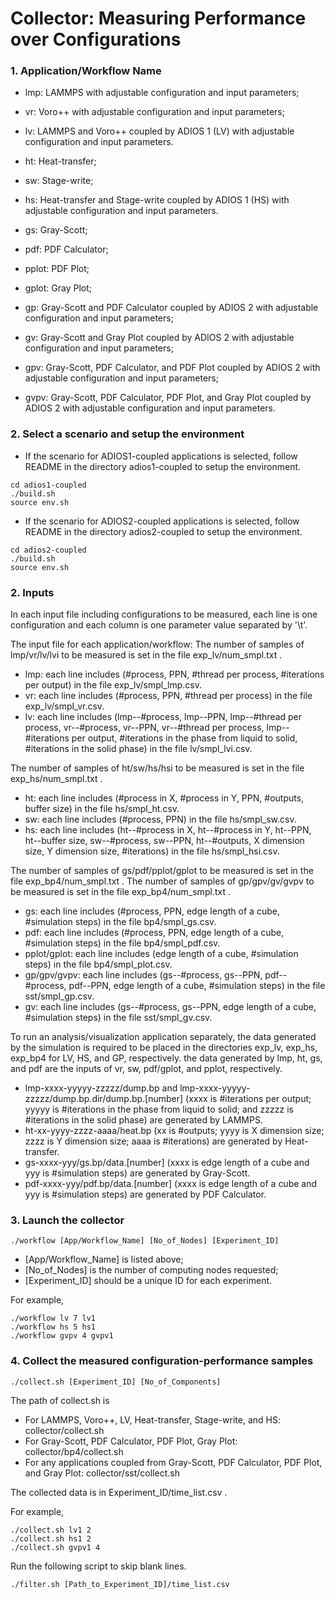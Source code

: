 # Collector: Measuring Performance over Configurations

### 1. Application/Workflow Name
- lmp: LAMMPS with adjustable configuration and input parameters;
- vr: Voro++ with adjustable configuration and input parameters;
- lv: LAMMPS and Voro++ coupled by ADIOS 1 (LV) with adjustable configuration and input parameters.

- ht: Heat-transfer;
- sw: Stage-write;
- hs: Heat-transfer and Stage-write coupled by ADIOS 1 (HS) with adjustable configuration and input parameters.

- gs: Gray-Scott;
- pdf: PDF Calculator;
- pplot: PDF Plot;
- gplot: Gray Plot;
- gp: Gray-Scott and PDF Calculator coupled by ADIOS 2 with adjustable configuration and input parameters;
- gv: Gray-Scott and Gray Plot coupled by ADIOS 2 with adjustable configuration and input parameters;
- gpv: Gray-Scott, PDF Calculator, and PDF Plot coupled by ADIOS 2 with adjustable configuration and input parameters;
- gvpv: Gray-Scott, PDF Calculator, PDF Plot, and Gray Plot coupled by ADIOS 2 with adjustable configuration and input parameters.

### 2. Select a scenario and setup the environment
- If the scenario for ADIOS1-coupled applications is selected, follow README in the directory adios1-coupled to setup the environment.
```
cd adios1-coupled
./build.sh
source env.sh
```
- If the scenario for ADIOS2-coupled applications is selected, follow README in the directory adios2-coupled to setup the environment.
```
cd adios2-coupled
./build.sh
source env.sh
```

### 2. Inputs
In each input file including configurations to be measured, each line is one configuration and each column is one parameter value separated by '\t'.

The input file for each application/workflow: 
The number of samples of lmp/vr/lv/lvi to be measured is set in the file exp_lv/num_smpl.txt .
- lmp: each line includes (#process, PPN, #thread per process, #iterations per output) in the file exp_lv/smpl_lmp.csv. 
- vr: each line includes (#process, PPN, #thread per process) in the file exp_lv/smpl_vr.csv.
- lv: each line includes (lmp--#process, lmp--PPN, lmp--#thread per process, vr--#process, vr--PPN, vr--#thread per process, lmp--#iterations per output, #iterations in the phase from liquid to solid, #iterations in the solid phase) in the file lv/smpl_lvi.csv.

The number of samples of ht/sw/hs/hsi to be measured is set in the file exp_hs/num_smpl.txt .
- ht: each line includes (#process in X, #process in Y, PPN, #outputs, buffer size) in the file hs/smpl_ht.csv.
- sw: each line includes (#process, PPN) in the file hs/smpl_sw.csv.
- hs: each line includes (ht--#process in X, ht--#process in Y, ht--PPN, ht--buffer size, sw--#process, sw--PPN, ht--#outputs, X dimension size, Y dimension size, #iterations) in the file hs/smpl_hsi.csv.

The number of samples of gs/pdf/pplot/gplot to be measured is set in the file exp_bp4/num_smpl.txt .
The number of samples of gp/gpv/gv/gvpv to be measured is set in the file exp_bp4/num_smpl.txt .
- gs: each line includes (#process, PPN, edge length of a cube, #simulation steps) in the file bp4/smpl_gs.csv.
- pdf: each line includes (#process, PPN, edge length of a cube, #simulation steps) in the file bp4/smpl_pdf.csv.
- pplot/gplot: each line includes (edge length of a cube, #simulation steps) in the file bp4/smpl_plot.csv.
- gp/gpv/gvpv: each line includes (gs--#process, gs--PPN, pdf--#process, pdf--PPN, edge length of a cube, #simulation steps) in the file sst/smpl_gp.csv.
- gv: each line includes (gs--#process, gs--PPN, edge length of a cube, #simulation steps) in the file sst/smpl_gv.csv.

To run an analysis/visualization application separately, the data generated by the simulation is required to be placed in the directories exp_lv, exp_hs, exp_bp4 for LV, HS, and GP, respectively.
the data generated by lmp, ht, gs, and pdf are the inputs of vr, sw, pdf/gplot, and pplot, respectively.
- lmp-xxxx-yyyyy-zzzzz/dump.bp and lmp-xxxx-yyyyy-zzzzz/dump.bp.dir/dump.bp.[number] (xxxx is #iterations per output; yyyyy is #iterations in the phase from liquid to solid; and zzzzz is #iterations in the solid phase) are generated by LAMMPS.
- ht-xx-yyyy-zzzz-aaaa/heat.bp (xx is #outputs; yyyy is X dimension size; zzzz is Y dimension size; aaaa is #iterations) are generated by Heat-transfer.
- gs-xxxx-yyy/gs.bp/data.[number] (xxxx is edge length of a cube and yyy is #simulation steps) are generated by Gray-Scott.
- pdf-xxxx-yyy/pdf.bp/data.[number] (xxxx is edge length of a cube and yyy is #simulation steps) are generated by PDF Calculator.

### 3. Launch the collector
```
./workflow [App/Workflow_Name] [No_of_Nodes] [Experiment_ID]
```
- [App/Workflow_Name] is listed above;
- [No_of_Nodes] is the number of computing nodes requested;
- [Experiment_ID] should be a unique ID for each experiment.

For example, 
```
./workflow lv 7 lv1
./workflow hs 5 hs1
./workflow gvpv 4 gvpv1
```

### 4. Collect the measured configuration-performance samples
```
./collect.sh [Experiment_ID] [No_of_Components]
```
The path of collect.sh is 
- For LAMMPS, Voro++, LV, Heat-transfer, Stage-write, and HS: collector/collect.sh
- For Gray-Scott, PDF Calculator, PDF Plot, Gray Plot: collector/bp4/collect.sh
- For any applications coupled from Gray-Scott, PDF Calculator, PDF Plot, and Gray Plot: collector/sst/collect.sh

The collected data is in Experiment_ID/time_list.csv .

For example,
```
./collect.sh lv1 2
./collect.sh hs1 2
./collect.sh gvpv1 4
```
Run the following script to skip blank lines.
```
./filter.sh [Path_to_Experiment_ID]/time_list.csv
```
